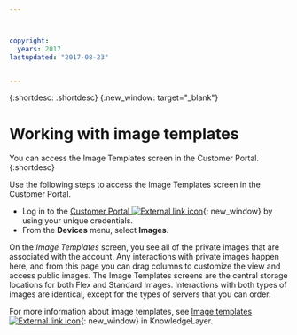 ```yaml
---



copyright:
  years: 2017
lastupdated: "2017-08-23"


---
```


{:shortdesc: .shortdesc}
{:new_window: target="_blank"}

# Working with image templates
You can access the Image Templates screen in the Customer Portal.
{:shortdesc}

Use the following steps to access the Image Templates screen in the Customer Portal.

* Log in to the [Customer Portal ![External link icon](../icons/launch-glyph.svg "External link icon")](https://control.softlayer.com){: new_window} by using your unique credentials.
* From the **Devices** menu, select **Images**.

On the *Image Templates* screen, you see all of the private images that are associated with the account. Any interactions with private images  happen here, and from this page you can drag columns to customize the view and access public images. The Image Templates screens are the central storage locations for both Flex and Standard Images. Interactions with both types of images are identical, except for the types of servers that you can order.

For more information about image templates, see [Image templates ![External link icon](../icons/launch-glyph.svg "External link icon")](https://knowledgelayer.softlayer.com/topic/image-templates){: new_window} in KnowledgeLayer.






